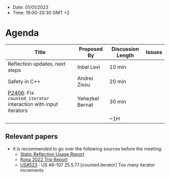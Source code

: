 * Date: 01/01/2023
* Time: 19:00-20:30 GMT +2

# Agenda

| Title | Proposed By | Discussion Length | Issues       |
|----------|-------------|-------------|----------------|
| Reflection updates, next steps | Inbal Levi | 10 min | |
| Safety in C++ | Andrei Zissu | 20 min | |
| [P2406](https://isocpp.org/files/papers/D2406R1.html): Fix `counted_iterator` interaction with input iterators | Yehezkel Bernat | 30 min   |   |
|                     |   | ~1H      |   |

## Relevant papers

* It is recommended to go over the following sources before the meeting:
  * [Static Reflection Usage Report](https://docs.google.com/document/d/1yph7qXXev6U77u2ODOY-xhEkXW611yRt/edit?usp=share_link&ouid=104773479574624321244&rtpof=true&sd=true)
  * [Kona 2022 Trip Report](https://www.reddit.com/r/cpp/comments/yxuqp7/202211_kona_iso_c_committee_trip_report_c23_first/)
  * [US#523](https://github.com/cplusplus/nbballot/issues/523) : US 46-107 25.5.7.1 [counted.iterator] Too many iterator increments
